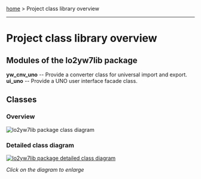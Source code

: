 [home](../index) > Project class library overview

---

# Project class library overview

## Modules of the lo2yw7lib package

**yw_cnv_uno** -- Provide a converter class for universal import and export. 
**ui_uno** -- Provide a UNO user interface facade class.

## Classes

### Overview

![lo2yw7lib package class diagram](img/lo2yw7lib_package_class_diagram.png)

### Detailed class diagram

[![lo2yw7lib package detailed class diagram](img/lo2yw7lib_package_detailed_class_diagram.png)](img/lo2yw7lib_package_detailed_class_diagram.png)

*Click on the diagram to enlarge*


